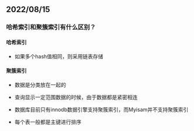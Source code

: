 ## 2022/08/15

### 哈希索引和聚簇索引有什么区别？

#### 哈希索引

- 如果多个hash值相同，则采用链表存储

#### 聚簇索引

- 数据是分类放在一起的

- 查询显示一定范围数据的时候，由于数据都是紧密相连
- 数据库目前只有innodb数据引擎支持聚簇索引，而Myisam并不支持聚簇索引
- 每个表一般都是主键进行排序

